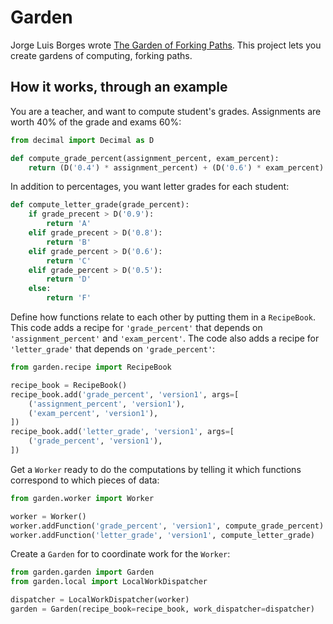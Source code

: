 Garden
======

Jorge Luis Borges wrote
[The Garden of Forking Paths](http://www.coldbacon.com/writing/borges-garden.html).
This project lets you create gardens of computing, forking paths.


How it works, through an example
--------------------------------

You are a teacher, and want to compute student's grades.  Assignments are worth
40% of the grade and exams 60%:

```python
from decimal import Decimal as D

def compute_grade_percent(assignment_percent, exam_percent):
    return (D('0.4') * assignment_percent) + (D('0.6') * exam_percent)
```

In addition to percentages, you want letter grades for each student:

```python
def compute_letter_grade(grade_percent):
    if grade_precent > D('0.9'):
        return 'A'
    elif grade_precent > D('0.8'):
        return 'B'
    elif grade_percent > D('0.6'):
        return 'C'
    elif grade_percent > D('0.5'):
        return 'D'
    else:
        return 'F'
```

Define how functions relate to each other by putting them in a `RecipeBook`.
This code adds a recipe for `'grade_percent'` that depends on
`'assignment_percent'` and `'exam_percent'`.  The code also adds a recipe for
`'letter_grade'` that depends on `'grade_percent'`:

```python
from garden.recipe import RecipeBook

recipe_book = RecipeBook()
recipe_book.add('grade_percent', 'version1', args=[
    ('assignment_percent', 'version1'),
    ('exam_percent', 'version1'),
])
recipe_book.add('letter_grade', 'version1', args=[
    ('grade_percent', 'version1'),
])
```


Get a `Worker` ready to do the computations by telling it which functions
correspond to which pieces of data:

```python
from garden.worker import Worker

worker = Worker()
worker.addFunction('grade_percent', 'version1', compute_grade_percent)
worker.addFunction('letter_grade', 'version1', compute_letter_grade)
```

Create a `Garden` for to coordinate work for the `Worker`:

```python
from garden.garden import Garden
from garden.local import LocalWorkDispatcher

dispatcher = LocalWorkDispatcher(worker)
garden = Garden(recipe_book=recipe_book, work_dispatcher=dispatcher)
```    